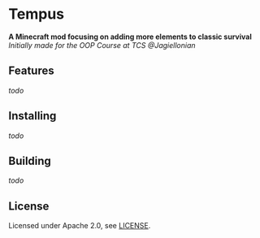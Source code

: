 # Tempus
**A Minecraft mod focusing on adding more elements to classic survival**  
*Initially made for the OOP Course at TCS @Jagiellonian*

## Features
*todo*

## Installing
*todo*

## Building
*todo*

## License
Licensed under Apache 2.0, see [LICENSE](./LICENSE).
